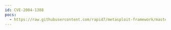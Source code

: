 ```yaml
---
id: CVE-2004-1388
pocs:
  - https://raw.githubusercontent.com/rapid7/metasploit-framework/master/modules/exploits/linux/http/gpsd_format_string.rb
---
```

